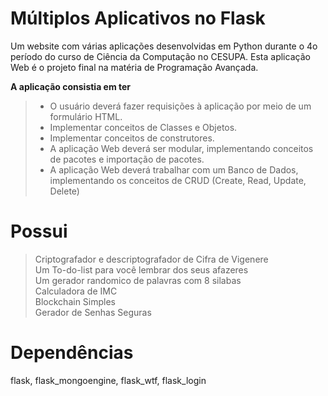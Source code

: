 # Múltiplos Aplicativos no Flask
Um website com várias aplicações desenvolvidas em Python durante o 4o período do curso de Ciência da Computação no CESUPA. Esta aplicação Web é o projeto final na matéria de Programação Avançada.  
  
**A aplicação consistia em ter**
> - O usuário deverá fazer requisições à aplicação por meio de um formulário HTML.  
> - Implementar conceitos de Classes e Objetos.  
> - Implementar conceitos de construtores.  
> - A aplicação Web deverá ser modular, implementando conceitos de pacotes e importação de pacotes.  
> - A aplicação Web deverá trabalhar com um Banco de Dados, implementando os conceitos de CRUD (Create, Read, Update, Delete)  
  
# Possui
> Criptografador e descriptografador de Cifra de Vigenere  
> Um To-do-list para você lembrar dos seus afazeres  
> Um gerador randomico de palavras com 8 silabas  
> Calculadora de IMC  
> Blockchain Simples  
Gerador de Senhas Seguras
# Dependências
flask, flask_mongoengine, flask_wtf, flask_login
